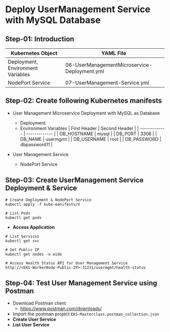 # Deploy UserManagement Service with MySQL Database


## Step-01: Introduction
| Kubernetes Object  | YAML File |
| ------------- | ------------- |
| Deployment, Environment Variables  | 06-UserManagementMicroservice-Deployment.yml  |
| NodePort Service  | 07-UserManagement-Service.yml  |

## Step-02: Create following Kubernetes manifests
- User Management Microservice Deployment with MySQL as Database
  - Deployment
  - Environment Variables
| First Header  | Second Header |
| ------------- | ------------- |
| DB_HOSTNAME  | mysql |
| DB_PORT  | 3306  |
| DB_NAME  | usermgmt  |
| DB_USERNAME  | root  |
| DB_PASSWORD | dbpassword11  |  

- User Management Service
  - NodePort Service

## Step-03: Create UserManagement Service Deployment & Service 
```
# Create Deployment & NodePort Service
kubectl apply -f kube-manifests/V

# List Pods
kubectl get pods
```
- **Access Application**
```
# List Services
kubectl get svc

# Get Public IP
kubectl get nodes -o wide

# Access Health Status API for User Management Service
http://<EKS-WorkerNode-Public-IP>:31231/usermgmt/health-status
```

## Step-04: Test User Management Service using Postman
- Download Postman client 
  - https://www.postman.com/downloads/ 
- Import the postman project `EKS-Masterclass.postman_collection.json`
- **Create User Service**
- **List User Service**



